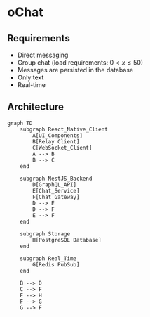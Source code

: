 # oChat

## Requirements

- Direct messaging
- Group chat (load requirements: $0 < x \le 50$)
- Messages are persisted in the database
- Only text
- Real-time

## Architecture

```mermaid
graph TD
    subgraph React_Native_Client
        A[UI_Components]
        B[Relay Client]
        C[WebSocket_Client]
        A --> B
        B --> C
    end

    subgraph NestJS_Backend
        D[GraphQL_API]
        E[Chat_Service]
        F[Chat_Gateway]
        D --> E
        D --> F
        E --> F
    end

    subgraph Storage
        H[PostgreSQL Database]
    end

    subgraph Real_Time
        G[Redis PubSub]
    end

    B --> D
    C --> F
    E --> H
    F --> G
    G --> F
```

